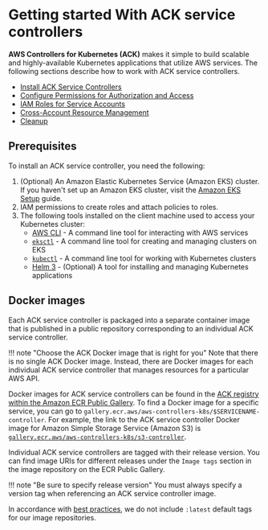 # Getting started With ACK service controllers

**AWS Controllers for Kubernetes (ACK)** makes it simple to build scalable and highly-available Kubernetes applications that utilize AWS services. The following sections describe how to work with ACK service controllers. 

* [Install ACK Service Controllers][install]
* [Configure Permissions for Authorization and Access][authorization]
* [IAM Roles for Service Accounts][irsa]
* [Cross-Account Resource Management][carm]
* [Cleanup][cleanup]

## Prerequisites 

To install an ACK service controller, you need the following: 

1. (Optional) An Amazon Elastic Kubernetes Service (Amazon EKS) cluster. If you haven't set up an Amazon EKS cluster, visit the [Amazon EKS Setup][eks-setup] guide. 
2. IAM permissions to create roles and attach policies to roles.
3. The following tools installed on the client machine used to access your Kubernetes cluster: 
    * [AWS CLI][aws-cli-install] - A command line tool for interacting with AWS services
    * [`eksctl`][eksctl-install] - A command line tool for creating and managing clusters on EKS
    * [`kubectl`][kubectl-install] - A command line tool for working with Kubernetes clusters
    * [Helm 3][helm-3-install] - (Optional) A tool for installing and managing Kubernetes applications

[eks-setup]: https://docs.aws.amazon.com/deep-learning-containers/latest/devguide/deep-learning-containers-eks-setup.html
[aws-cli-install]: https://docs.aws.amazon.com/cli/latest/userguide/install-cliv1.html
[eksctl-install]: https://docs.aws.amazon.com/eks/latest/userguide/eksctl.html
[kubectl-install]: https://docs.aws.amazon.com/eks/latest/userguide/install-kubectl.html
[helm-3-install]: https://helm.sh/docs/intro/install/

## Docker images

Each ACK service controller is packaged into a separate container image that is published in a public repository corresponding to an individual ACK service controller.

!!! note "Choose the ACK Docker image that is right for you"
    Note that there is no single ACK Docker image. Instead, there are Docker
    images for each individual ACK service controller that manages resources
    for a particular AWS API.

Docker images for ACK service controllers can be found in the [ACK registry within the Amazon ECR Public Gallery][ack-ecr-gallery]. To find a Docker image for a specific service, you can go to `gallery.ecr.aws/aws-controllers-k8s/$SERVICENAME-controller`. For example, the link to the ACK service controller Docker image for Amazon Simple Storage Service (Amazon S3) is [`gallery.ecr.aws/aws-controllers-k8s/s3-controller`][s3-ecr-controller].

Individual ACK service controllers are tagged with their release version. You can find image URIs for different releases under the `Image tags` section in the image repository on the ECR Public Gallery.

!!! note "Be sure to specify release version"
    You must always specify a version tag when referencing an ACK service controller image.

In accordance with [best practices][no-latest-tag], we do not include `:latest` default tags for our image repositories.

[ack-ecr-gallery]: https://gallery.ecr.aws/aws-controllers-k8s
[s3-ecr-controller]: https://gallery.ecr.aws/aws-controllers-k8s/s3-controller
[no-latest-tag]: https://vsupalov.com/docker-latest-tag/
[install]: https://aws-controllers-k8s.github.io/community/user-docs/install/
[authorization]: https://aws-controllers-k8s.github.io/community/user-docs/authorization-and-access/
[irsa]: https://aws-controllers-k8s.github.io/community/user-docs/irsa/
[carm]: https://aws-controllers-k8s.github.io/community/user-docs/cross-account-resource-management/
[cleanup]: https://aws-controllers-k8s.github.io/community/user-docs/cleanup/
